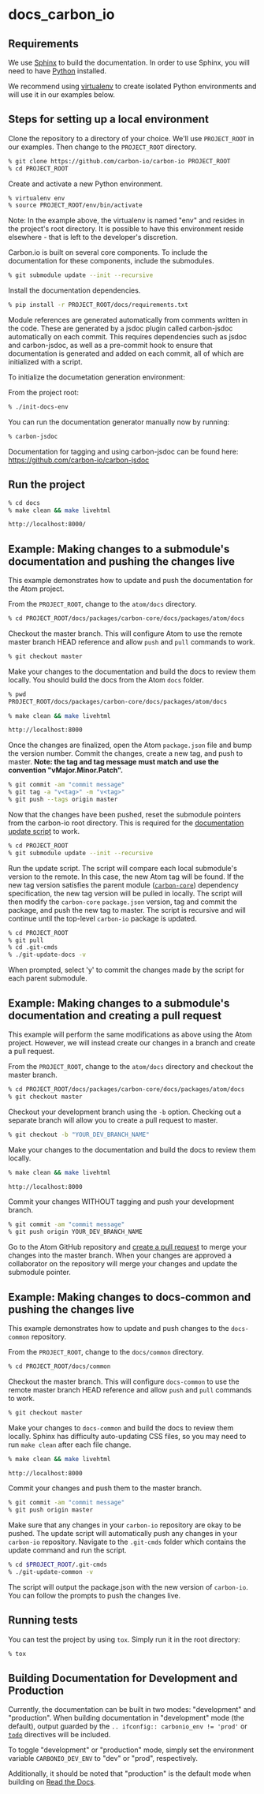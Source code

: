 # docs_carbon_io

## Requirements

We use [Sphinx](http://www.sphinx-doc.org/en/stable/) to build the
documentation. In order to use Sphinx, you will need to have
[Python](https://www.python.org/downloads/) installed.

We recommend using
[virtualenv](https://virtualenv.readthedocs.org/en/latest/index.html) to create
isolated Python environments and will use it in our examples below.

## Steps for setting up a local environment

Clone the repository to a directory of your choice. We'll use `PROJECT_ROOT` in
our examples. Then change to the `PROJECT_ROOT` directory.

```sh
% git clone https://github.com/carbon-io/carbon-io PROJECT_ROOT
% cd PROJECT_ROOT
```

Create and activate a new Python environment.

```sh
% virtualenv env
% source PROJECT_ROOT/env/bin/activate
```

Note: In the example above, the virtualenv is named "env" and resides in the
project's root directory. It is possible to have this environment reside
elsewhere - that is left to the developer's discretion.

Carbon.io is built on several core components. To include the documentation for
these components, include the submodules.

```sh
% git submodule update --init --recursive
```

Install the documentation dependencies.

```sh
% pip install -r PROJECT_ROOT/docs/requirements.txt
```

Module references are generated automatically from comments written in the code. These are generated 
by a jsdoc plugin called carbon-jsdoc automatically on each commit. This requires dependencies such as 
jsdoc and carbon-jsdoc, as well as a pre-commit hook to ensure that documentation is generated and added on each commit, all of which are initialized with a script.

To initialize the documetation generation environment:

From the project root:

```sh
% ./init-docs-env
```

You can run the documentation generator manually now by running:

```sh
% carbon-jsdoc
```

Documentation for tagging and using carbon-jsdoc can be found here: https://github.com/carbon-io/carbon-jsdoc

## Run the project

```sh
% cd docs
% make clean && make livehtml

http://localhost:8000/
```

## Example: Making changes to a submodule's documentation and pushing the changes live

This example demonstrates how to update and push the documentation for the Atom
project.

From the `PROJECT_ROOT`, change to the `atom/docs` directory.

```sh
% cd PROJECT_ROOT/docs/packages/carbon-core/docs/packages/atom/docs
```

Checkout the master branch. This will configure Atom to use the remote master
branch HEAD reference and allow `push` and `pull` commands to work.

```sh
% git checkout master
```

Make your changes to the documentation and build the docs to review them
locally. You should build the docs from the Atom `docs` folder.

```sh
% pwd
PROJECT_ROOT/docs/packages/carbon-core/docs/packages/atom/docs

% make clean && make livehtml

http://localhost:8000
```

Once the changes are finalized, open the Atom `package.json` file and bump the
version number. Commit the changes, create a new tag, and push to master.
**Note: the tag and tag message must match and use the convention
"vMajor.Minor.Patch".**

```sh
% git commit -am "commit message"
% git tag -a "v<tag>" -m "v<tag>"
% git push --tags origin master
```

Now that the changes have been pushed, reset the submodule pointers from the
carbon-io root directory. This is required for the [documentation update
script](https://github.com/carbon-io/carbon-io/blob/master/.git-cmds/git-update-docs)
to work.

```sh
% cd PROJECT_ROOT
% git submodule update --init --recursive
```

Run the update script. The script will compare each local submodule's version
to the remote. In this case, the new Atom tag will be found. If the new tag
version satisfies the parent module
([`carbon-core`](https://github.com/carbon-io/carbon-core)) dependency
specification, the new tag version will be pulled in locally. The script will
then modify the `carbon-core` `package.json` version, tag and commit the
package, and push the new tag to master. The script is recursive and will
continue until the top-level `carbon-io` package is updated.

```sh
% cd PROJECT_ROOT
% git pull
% cd .git-cmds
% ./git-update-docs -v
```

When prompted, select 'y' to commit the changes made by the script for each parent submodule.

## Example: Making changes to a submodule's documentation and creating a pull request

This example will perform the same modifications as above using the Atom
project. However, we will instead create our changes in a branch and create a
pull request.

From the `PROJECT_ROOT`, change to the `atom/docs` directory and checkout the
master branch.

```sh
% cd PROJECT_ROOT/docs/packages/carbon-core/docs/packages/atom/docs
% git checkout master
```

Checkout your development branch using the `-b` option. Checking out a separate
branch will allow you to create a pull request to master.

```sh
% git checkout -b "YOUR_DEV_BRANCH_NAME"
```

Make your changes to the documentation and build the docs to review them locally.

```sh
% make clean && make livehtml

http://localhost:8000
```

Commit your changes WITHOUT tagging and push your development branch.

```sh
% git commit -am "commit message"
% git push origin YOUR_DEV_BRANCH_NAME
```

Go to the Atom GitHub repository and [create a pull
request](https://github.com/carbon-io/atom/compare) to merge your changes into
the master branch. When your changes are approved a collaborator on the
repository will merge your changes and update the submodule pointer.

## Example: Making changes to docs-common and pushing the changes live

This example demonstrates how to update and push changes to the `docs-common`
repository.

From the `PROJECT_ROOT`, change to the `docs/common` directory.

```sh
% cd PROJECT_ROOT/docs/common
```

Checkout the master branch. This will configure `docs-common` to use the remote
master branch HEAD reference and allow `push` and `pull` commands to work.

```sh
% git checkout master
```

Make your changes to `docs-common` and build the docs to review them locally.
Sphinx has difficulty auto-updating CSS files, so you may need to run `make
clean` after each file change.

```sh
% make clean && make livehtml

http://localhost:8000
```

Commit your changes and push them to the master branch.

```sh
% git commit -am "commit message"
% git push origin master
```

Make sure that any changes in your `carbon-io` repository are okay to be
pushed. The update script will automatically push any changes in your
`carbon-io` repository. Navigate to the `.git-cmds` folder which contains the
update command and run the script.

```sh
% cd $PROJECT_ROOT/.git-cmds
% ./git-update-common -v
```

The script will output the package.json with the new version of `carbon-io`.
You can follow the prompts to push the changes live.


## Running tests

You can test the project by using `tox`.
Simply run it in the root directory:

```sh
% tox
```

## Building Documentation for Development and Production

Currently, the documentation can be built in two modes: "development" and
"production". When building documentation in "development" mode (the default),
output guarded by the `.. ifconfig:: carbonio_env != 'prod'` or
[`todo`](http://www.sphinx-doc.org/en/stable/ext/todo.html) directives will be
included.

To toggle "development" or "production" mode, simply set the environment
variable `CARBONIO_DEV_ENV` to "dev" or "prod", respectively.

Additionally, it should be noted that "production" is the default mode when
building on [Read the Docs](https://readthedocs.com).
